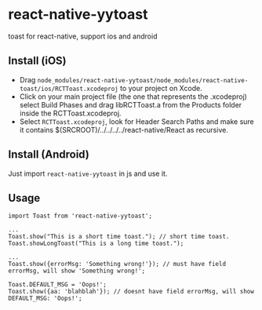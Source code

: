 # react-native-yytoast
toast for react-native, support ios and android

## Install (iOS)
* Drag `node_modules/react-native-yytoast/node_modules/react-native-toast/ios/RCTToast.xcodeproj` to your project on Xcode.
* Click on your main project file (the one that represents the .xcodeproj) select Build Phases and drag libRCTToast.a from the Products folder inside the RCTToast.xcodeproj.
* Select `RCTToast.xcodeproj`, look for Header Search Paths and make sure it contains $(SRCROOT)/../../../../react-native/React as recursive.

## Install (Android)
Just import `react-native-yytoast` in js and use it.

## Usage
    
    import Toast from 'react-native-yytoast';
    
    ...
    Toast.show("This is a short time toast."); // short time toast.
    Toast.showLongToast("This is a long time toast.");
    
    ...
    Toast.show({errorMsg: 'Something wrong!'}); // must have field errorMsg, will show 'Something wrong!';
    
    Toast.DEFAULT_MSG = 'Oops!';
    Toast.show({aa: 'blahblah'}); // doesnt have field errorMsg, will show DEFAULT_MSG: 'Oops!';

